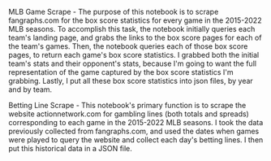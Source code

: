 MLB Game Scrape - The purpose of this notebook is to scrape fangraphs.com for the box score statistics for every game in the 2015-2022 MLB seasons. To accomplish this task, the notebook initially queries each team's landing page, and grabs the links to the box score pages for each of the team's games. Then, the notebook queries each of those box score pages, to return each game's box score statistics. I grabbed both the initial team's stats and their opponent's stats, because I'm going to want the full representation of the game captured by the box score statistics I'm grabbing. Lastly, I put all these box score statistics into json files, by year and by team.

Betting Line Scrape - This notebook's primary function is to scrape the website actionnetwork.com for gambling lines (both totals and spreads) corresponding to each game in the 2015-2022 MLB seasons. I took the data previously collected from fangraphs.com, and used the dates when games were played to query the website and collect each day's betting lines. I then put this historical data in a JSON file.
